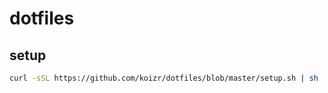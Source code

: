 # dotfiles

## setup

```sh
curl -sSL https://github.com/koizr/dotfiles/blob/master/setup.sh | sh
```
